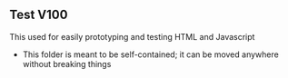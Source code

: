 ## Test V100

This used for easily prototyping and testing HTML and Javascript
+ This folder is meant to be self-contained; it can be moved anywhere without breaking things
